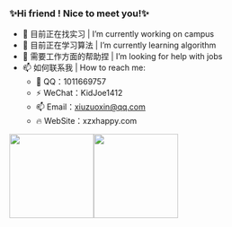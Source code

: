 
  ### ✨Hi friend ! Nice to meet you!✨
- 🔭 目前正在找实习 | I’m currently working on campus
- 🌱 目前正在学习算法 | I’m currently learning algorithm
- 🤔 需要工作方面的帮助捏 | I’m looking for help with jobs
- 📫 如何联系我 | How to reach me: 
  - 💬 QQ：1011669757 
  - ⚡ WeChat：KidJoe1412
  - 📫 Email：xiuzuoxin@qq.com
  - 🔥  WebSite：xzxhappy.com

<img align="" height="150px" src="https://github-readme-stats.vercel.app/api?username=KidJoe1412&hide_title=true&hide_border=true&show_icons=true&include_all_commits=true&line_height=21&bg_color=0,EC6C6C,666666,FFFC79,73FA79&theme=radical&locale=cn" /><img align="" height="150px" src="https://github-readme-stats.vercel.app/api/top-langs/?username=KidJoe1412&hide_title=true&hide_border=true&layout=compact&bg_color=0,666666,73FDFF,D783FF&theme=radical&locale=cn" />




<!--
**KidJoe1412/KidJoe1412** is a ✨ _special_ ✨ repository because its `README.md` (this file) appears on your GitHub profile.

Here are some ideas to get you started:

- 🔭 I’m currently working on ...
- 🌱 I’m currently learning ...
- 👯 I’m looking to collaborate on ...
- 🤔 I’m looking for help with ...
- 💬 Ask me about ...
- 📫 How to reach me: ...
- 😄 Pronouns: ...
- ⚡ Fun fact: ...
-->
